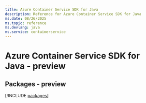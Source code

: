 ```yaml
---
title: Azure Container Service SDK for Java
description: Reference for Azure Container Service SDK for Java
ms.date: 08/26/2025
ms.topic: reference
ms.devlang: java
ms.service: containerservice
---
```

# Azure Container Service SDK for Java - preview
## Packages - preview
[!INCLUDE [packages](container-service-index.md)]